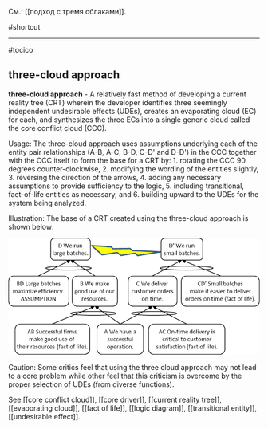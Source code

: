 См.: [[подход с тремя облаками]].

#shortcut




<hr/>

#tocico

## three-cloud approach

<b>three-cloud approach</b> -  A relatively fast method of developing a current reality tree (CRT) wherein the developer identifies three seemingly independent undesirable effects (UDEs), creates an evaporating cloud (EC) for each, and synthesizes the three ECs into a single generic cloud called the core conflict cloud (CCC). 


Usage: The three-cloud approach uses assumptions underlying each of the entity pair relationships (A-B, A-C, B-D, C-D' and D-D') in the CCC together with the CCC itself to form the base for a CRT by: 1. rotating the CCC 90 degrees counter-clockwise,  2. modifying the wording of the entities slightly, 3. reversing the direction of the arrows, 4. adding any necessary assumptions to provide sufficiency to the logic,  5. including transitional, fact-of-life entities as necessary, and  6. building upward to the UDEs for the system being analyzed. 

Illustration: The base of a CRT created using the three-cloud approach is shown below: 

![](images/image26.png)

Caution: Some critics feel that using the three cloud approach may not lead to a core problem while other feel that this criticism is overcome by the proper selection of UDEs (from diverse functions).




See:[[core conflict cloud]], [[core driver]], [[current reality tree]], [[evaporating cloud]], [[fact of life]], [[logic diagram]], [[transitional entity]], [[undesirable effect]].
